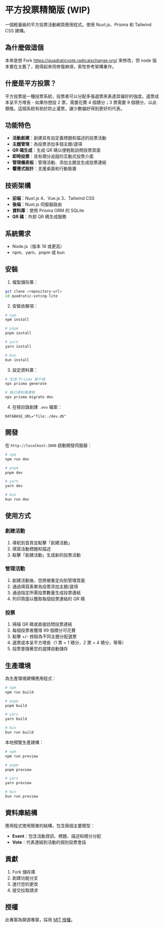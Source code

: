 # 平方投票精簡版 (WIP)

一個輕量級的平方投票活動網頁應用程式。使用 Nuxt.js、Prisma 和 Tailwind CSS 建構。

## 為什麼做這個

本來是想 Fork https://quadraticvote.radicalxchange.org/ 來修改，但 node 版本實在太舊了，跑得起來但修復麻煩，索性參考架構重作。

## 什麼是平方投票？

平方投票是一種投票系統，投票者可以分配多張選票來表達其偏好的強度。選票成本呈平方增長 - 如果你想投 2 票，需要花費 4 個積分；3 票需要 9 個積分，以此類推。這個系統有助於防止灌票，讓少數偏好得到更好的代表。

## 功能特色

- **活動創建**：創建具有自定義標題和描述的投票活動
- **主題管理**：為投票添加多個主題/選項
- **QR 碼生成**：生成 QR 碼以便輕鬆訪問投票頁面
- **即時投票**：具有積分追蹤的互動式投票介面
- **管理儀表板**：管理活動、添加主題並生成投票連結
- **響應式設計**：支援桌面和行動裝置

## 技術架構

- **前端**：Nuxt.js 4、Vue.js 3、Tailwind CSS
- **後端**：Nuxt.js 伺服器路由
- **資料庫**：使用 Prisma ORM 的 SQLite
- **QR 碼**：外部 QR 碼生成服務

## 系統需求

- Node.js（版本 18 或更高）
- npm、yarn、pnpm 或 bun

## 安裝

1. 複製儲存庫：
```bash
git clone <repository-url>
cd quadratic-voting-lite
```

2. 安裝依賴項：
```bash
# npm
npm install

# pnpm
pnpm install

# yarn
yarn install

# bun
bun install
```

3. 設定資料庫：
```bash
# 生成 Prisma 客戶端
npx prisma generate

# 執行資料庫遷移
npx prisma migrate dev
```

4. 在根目錄創建 `.env` 檔案：
```env
DATABASE_URL="file:./dev.db"
```

## 開發

在 `http://localhost:3000` 啟動開發伺服器：

```bash
# npm
npm run dev

# pnpm
pnpm dev

# yarn
yarn dev

# bun
bun run dev
```

## 使用方式

### 創建活動

1. 導航到首頁並點擊「創建活動」
2. 填寫活動標題和描述
3. 點擊「創建活動」生成新的投票活動

### 管理活動

1. 創建活動後，您將被重定向到管理頁面
2. 通過填寫表單為投票添加主題/選項
3. 通過指定所需投票數量生成投票連結
4. 列印頁面以獲取每個投票連結的 QR 碼

### 投票

1. 掃描 QR 碼或直接訪問投票連結
2. 每個投票者獲得 99 個積分可花費
3. 點擊 +/- 按鈕為不同主題分配選票
4. 選票成本呈平方增長（1 票 = 1 積分，2 票 = 4 積分，等等）
5. 投票會隨著您的選擇自動儲存

## 生產環境

為生產環境建構應用程式：

```bash
# npm
npm run build

# pnpm
pnpm build

# yarn
yarn build

# bun
bun run build
```

本地預覽生產建構：

```bash
# npm
npm run preview

# pnpm
pnpm preview

# yarn
yarn preview

# bun
bun run preview
```

## 資料庫結構

應用程式使用簡單的結構，包含兩個主要模型：

- **Event**：包含活動資訊、標題、描述和積分分配
- **Vote**：代表連結到活動的個別投票會話

## 貢獻

1. Fork 儲存庫
2. 創建功能分支
3. 進行您的更改
4. 提交拉取請求

## 授權

此專案為開源專案，採用 [MIT 授權](LICENSE)。 
